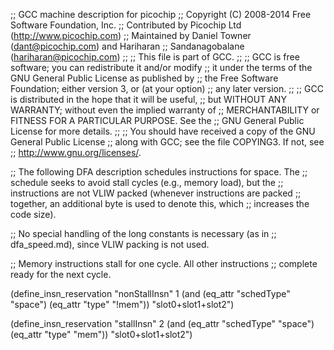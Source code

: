 ;; GCC machine description for picochip
;; Copyright (C) 2008-2014 Free Software Foundation, Inc.
;; Contributed by Picochip Ltd (http://www.picochip.com)
;; Maintained by Daniel Towner (dant@picochip.com) and Hariharan
;; Sandanagobalane (hariharan@picochip.com)
;;
;; This file is part of GCC.
;;
;; GCC is free software; you can redistribute it and/or modify
;; it under the terms of the GNU General Public License as published by
;; the Free Software Foundation; either version 3, or (at your option)
;; any later version.
;;
;; GCC is distributed in the hope that it will be useful,
;; but WITHOUT ANY WARRANTY; without even the implied warranty of
;; MERCHANTABILITY or FITNESS FOR A PARTICULAR PURPOSE.  See the
;; GNU General Public License for more details.
;;
;; You should have received a copy of the GNU General Public License
;; along with GCC; see the file COPYING3.  If not, see
;; <http://www.gnu.org/licenses/>.

;; The following DFA description schedules instructions for space.  The
;; schedule seeks to avoid stall cycles (e.g., memory load), but the
;; instructions are not VLIW packed (whenever instructions are packed
;; together, an additional byte is used to denote this, which
;; increases the code size).

;; No special handling of the long constants is necessary (as in
;; dfa_speed.md), since VLIW packing is not used.

;; Memory instructions stall for one cycle.  All other instructions
;; complete ready for the next cycle.

(define_insn_reservation "nonStallInsn" 1
  (and (eq_attr "schedType" "space")
       (eq_attr "type" "!mem"))
  "slot0+slot1+slot2")

(define_insn_reservation "stallInsn" 2
  (and (eq_attr "schedType" "space")
       (eq_attr "type" "mem"))
  "slot0+slot1+slot2")
